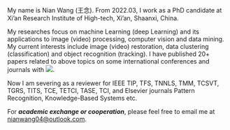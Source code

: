 My name is  Nian Wang (王念). From 2022.03, I work as a PhD candidate at Xi’an Research Institute of High-tech, Xi’an, Shaanxi, China.

My researches focus on machine Learning (deep Learning) and its applications to image (video) processing, computer vision and data mining. My current interests include image (video) restoration, data clustering (classification) and object recognition (tracking). I have published 20+ papers  related to above topics on some international conferences and journals with  <a href='https://scholar.google.com/citations?user=i2Ots7kAAAAJ'><img src="https://img.shields.io/endpoint?logo=Google%20Scholar&url=https%3A%2F%2Fcdn.jsdelivr.net%2Fgh%2FNianWang-HJJGCDX%2FNianWang-HJJGCDX.github.io@google-scholar-stats%2Fgs_data_shieldsio.json&labelColor=f6f6f6&color=9cf&style=flat&label=citations"></a>.

Now I am severing as a reviewer for IEEE TIP,  TFS, TNNLS, TMM, TCSVT, TGRS, TITS, TCE, TETCI, TASE, TCI, and Elsevier journals Pattern Recognition, Knowledge-Based Systems etc. 

For ***academic exchange or cooperation***, please feel free to email me at [nianwang04@outlook.com](mailto:nianwang04@outlook.com). 
